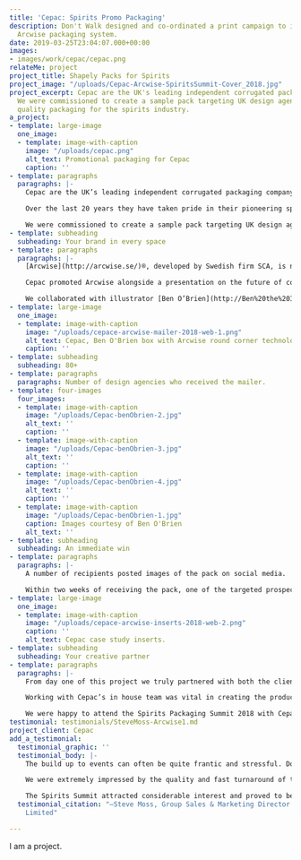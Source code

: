 ```yaml
---
title: 'Cepac: Spirits Promo Packaging'
description: Don't Walk designed and co-ordinated a print campaign to introduce the
  Arcwise packaging system.
date: 2019-03-25T23:04:07.000+00:00
images:
- images/work/cepac/cepac.png
relateMe: project
project_title: Shapely Packs for Spirits
project_image: "/uploads/Cepac-Arcwise-SpiritsSummit-Cover_2018.jpg"
project_excerpt: Cepac are the UK's leading independent corrugated packaging company.
  We were commissioned to create a sample pack targeting UK design agencies promoting
  quality packaging for the spirits industry.
a_project:
- template: large-image
  one_image:
  - template: image-with-caption
    image: "/uploads/cepac.png"
    alt_text: Promotional packaging for Cepac
    caption: ''
- template: paragraphs
  paragraphs: |-
    Cepac are the UK’s leading independent corrugated packaging company.

    Over the last 20 years they have taken pride in their pioneering spirit in state-of-the-art corrugate packaging. Like ourselves, Cepac believe collaboration is key to delivering results.

    We were commissioned to create a sample pack targeting UK design agencies promoting quality packaging for the spirits industry.
- template: subheading
  subheading: Your brand in every space
- template: paragraphs
  paragraphs: |-
    [Arcwise](http://arcwise.se/)®, developed by Swedish firm SCA, is new technology which allows corrugate cardboard to be formed in to rounded shapes without sacrificing quality or structural integrity.

    Cepac promoted Arcwise alongside a presentation on the future of corrugate at the Spirits Packaging Summit 2018. This promotional mailer served as an introduction of Cepac and Arcwise to UK design agencies and as an invite to the event itself.

    We collaborated with illustrator [Ben O’Brien](http://Ben%20the%20Illustrator%20https://bentheillustrator.com/), an industry veteran, to create illustrations of spirits bottles overlaid on curved shapes. Ben’s style lent itself well to corrugate print processes and we were confident in his ability to deliver on brief, on time and on budget.
- template: large-image
  one_image:
  - template: image-with-caption
    image: "/uploads/cepace-arcwise-mailer-2018-web-1.png"
    alt_text: Cepac, Ben O'Brien box with Arcwise round corner technology.
    caption: ''
- template: subheading
  subheading: 80+
- template: paragraphs
  paragraphs: Number of design agencies who received the mailer.
- template: four-images
  four_images:
  - template: image-with-caption
    image: "/uploads/Cepac-benObrien-2.jpg"
    alt_text: ''
    caption: ''
  - template: image-with-caption
    image: "/uploads/Cepac-benObrien-3.jpg"
    alt_text: ''
    caption: ''
  - template: image-with-caption
    image: "/uploads/Cepac-benObrien-4.jpg"
    alt_text: ''
    caption: ''
  - template: image-with-caption
    image: "/uploads/Cepac-benObrien-1.jpg"
    caption: Images courtesy of Ben O'Brien
    alt_text: ''
- template: subheading
  subheading: An immediate win
- template: paragraphs
  paragraphs: |-
    A number of recipients posted images of the pack on social media.

    Within two weeks of receiving the pack, one of the targeted prospects had contacted Cepac to discuss a live project.
- template: large-image
  one_image:
  - template: image-with-caption
    image: "/uploads/cepace-arcwise-inserts-2018-web-2.png"
    caption: ''
    alt_text: Cepac case study inserts.
- template: subheading
  subheading: Your creative partner
- template: paragraphs
  paragraphs: |-
    From day one of this project we truly partnered with both the client and our suggested collaborators.

    Working with Cepac’s in house team was vital in creating the product design and print of the mailer sample itself. Ben was in touch with Cepac from the very start of the project, which ensured his illustrations required very few amendments. SCA were more than happy to support our (no doubt difficult) requests for content and technical knowledge.

    We were happy to attend the Spirits Packaging Summit 2018 with Cepac and were excited and intrigued to witness the future possibilities for curved corrugated.
testimonial: testimonials/SteveMoss-Arcwise1.md
project_client: Cepac
add_a_testimonial:
  testimonial_graphic: ''
  testimonial_body: |-
    The build up to events can often be quite frantic and stressful. Don't Walk really rose to the challenge, achieving some impossible deadlines with calm efficiency.

    We were extremely impressed by the quality and fast turnaround of the work which was delivered by Stewart, Ben and Mark.

    The Spirits Summit attracted considerable interest and proved to be a great success. We were particularly impressed when one of the agencies made contact almost as soon as our mailer had hit their desk.
  testimonial_citation: "—Steve Moss, Group Sales & Marketing Director at Cepac Group
    Limited"

---
```

I am a project.